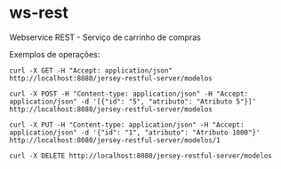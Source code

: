 # ws-rest
Webservice REST - Serviço de carrinho de compras

Exemplos de operações:

``` terminal
curl -X GET -H "Accept: application/json" http://localhost:8080/jersey-restful-server/modelos
```

``` terminal
curl -X POST -H "Content-type: application/json" -H "Accept: application/json" -d '[{"id": "5", "atributo": "Atributo 5"}]' http://localhost:8080/jersey-restful-server/modelos
```

``` terminal
curl -X PUT -H "Content-type: application/json" -H "Accept: application/json" -d '{"id": "1", "atributo": "Atributo 1000"}' http://localhost:8080/jersey-restful-server/modelos/1
```

``` terminal
curl -X DELETE http://localhost:8080/jersey-restful-server/modelos
```
